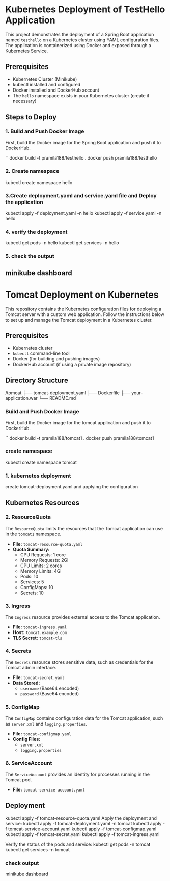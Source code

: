 # Kubernetes Deployment of TestHello Application

This project demonstrates the deployment of a Spring Boot application named `testhello` on a Kubernetes cluster using YAML configuration files. The application is containerized using Docker and exposed through a Kubernetes Service.

## Prerequisites

- Kubernetes Cluster (Minikube)
- kubectl installed and configured
- Docker installed and DockerHub account
- The `hello` namespace exists in your Kubernetes cluster (create if necessary)

## Steps to Deploy

### 1. Build and Push Docker Image

First, build the Docker image for the Spring Boot application and push it to DockerHub.

``
docker build -t pramila188/testhello .
docker push pramila188/testhello

### 2. Create namespace
kubectl create namespace hello

### 3.Create deployment.yaml and service.yaml file and  Deploy the application
 kubectl apply -f deployment.yaml -n hello
 kubectl apply -f service.yaml -n hello

 ### 4. verify the deployment 
 kubectl get pods -n hello
 kubectl get services -n hello

 ### 5. check the output
 minikube dashboard
--------------------------------------------------------------------------------------------------------------------------------------------------------

# Tomcat Deployment on Kubernetes

This repository contains the Kubernetes configuration files for deploying a Tomcat server with a custom web application. Follow the instructions below to set up and manage the Tomcat deployment in a Kubernetes cluster.

## Prerequisites

- Kubernetes cluster
- `kubectl` command-line tool
- Docker (for building and pushing images)
- DockerHub account (if using a private image repository)

## Directory Structure

/tomcat
├── tomcat-deployment.yaml
├── Dockerfile
├── your-application.war
└── README.md

###  Build and Push Docker Image

First, build the Docker image for the tomcat application and push it to DockerHub.

``
docker build -t pramila188/tomcat1 .
docker push pramila188/tomcat1

###  create namespace
kubectl create namespace tomcat


### 1. kubernetes deployment
   create tomcat-deployment.yaml and applying the configuration
## Kubernetes Resources

### 2. ResourceQuota

The `ResourceQuota` limits the resources that the Tomcat application can use in the `tomcat1` namespace.

- **File:** `tomcat-resource-quota.yaml`
- **Quota Summary:**
  - CPU Requests: 1 core
  - Memory Requests: 2Gi
  - CPU Limits: 2 cores
  - Memory Limits: 4Gi
  - Pods: 10
  - Services: 5
  - ConfigMaps: 10
  - Secrets: 10

### 3. Ingress

The `Ingress` resource provides external access to the Tomcat application.

- **File:** `tomcat-ingress.yaml`
- **Host:** `tomcat.example.com`
- **TLS Secret:** `tomcat-tls`

### 4. Secrets

The `Secrets` resource stores sensitive data, such as credentials for the Tomcat admin interface.

- **File:** `tomcat-secret.yaml`
- **Data Stored:**
  - `username` (Base64 encoded)
  - `password` (Base64 encoded)

### 5. ConfigMap

The `ConfigMap` contains configuration data for the Tomcat application, such as `server.xml` and `logging.properties`.

- **File:** `tomcat-configmap.yaml`
- **Config Files:**
  - `server.xml`
  - `logging.properties`

### 6. ServiceAccount

The `ServiceAccount` provides an identity for processes running in the Tomcat pod.

- **File:** `tomcat-service-account.yaml`

## Deployment
kubectl apply -f tomcat-resource-quota.yaml
Apply the deployment and service:
kubectl apply -f tomcat-deployment.yaml -n tomcat
kubectl apply -f tomcat-service-account.yaml
kubectl apply -f tomcat-configmap.yaml
kubectl apply -f tomcat-secret.yaml
kubectl apply -f tomcat-ingress.yaml


Verify the status of the pods and service:
kubectl get pods -n tomcat
kubectl get services -n tomcat

###  check output
minikube dashboard





